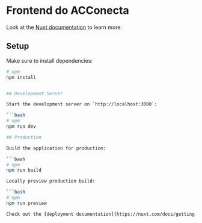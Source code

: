 # Frontend do ACConecta

Look at the [Nuxt documentation](https://nuxt.com/docs/getting-started/introduction) to learn more.

## Setup

Make sure to install dependencies:

```bash
# npm
npm install


## Development Server

Start the development server on `http://localhost:3000`:

```bash
# npm
npm run dev

## Production

Build the application for production:

```bash
# npm
npm run build

Locally preview production build:

```bash
# npm
npm run preview

Check out the [deployment documentation](https://nuxt.com/docs/getting-started/deployment) for more information.
